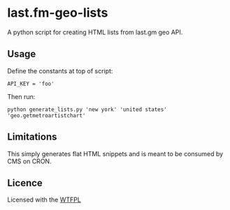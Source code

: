 last.fm-geo-lists
====================
A python script for creating HTML lists from last.gm geo API.

Usage
--------------
Define the constants at top of script:

    API_KEY = 'foo'
    
Then run:
    
    python generate_lists.py 'new york' 'united states' 'geo.getmetroartistchart'
   
Limitations
----------------
This simply generates flat HTML snippets and is meant to be consumed by CMS on CRON. 

Licence
-----------
Licensed with the [WTFPL](http://sam.zoy.org/wtfpl/)